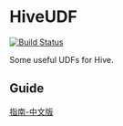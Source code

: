 # HiveUDF
[![Build Status](https://travis-ci.org/Liam8/HiveUDF.svg?branch=master)](https://travis-ci.org/Liam8/HiveUDF)

Some useful UDFs for Hive.

## Guide

[指南-中文版](http://liam8.ml/2016/04/11/add-udf-to-hive/)
